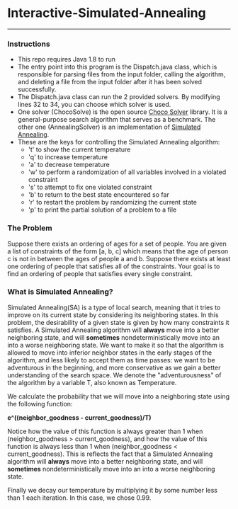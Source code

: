# Interactive-Simulated-Annealing
---
### Instructions
- This repo requires Java 1.8 to run
- The entry point into this program is the Dispatch.java class, which is responsible for parsing files from the input folder, calling the algorithm, and deleting a file from the input folder after it has been solved successfully.
- The Dispatch.java class can run the 2 provided solvers. By modifying lines 32 to 34, you can choose which solver is used.
- One solver (ChocoSolve) is the open source [Choco Solver](http://www.choco-solver.org) library. It is a general-purpose search algorithm that serves as a benchmark. The other one (AnnealingSolver) is an implementation of [Simulated Annealing](https://en.wikipedia.org/wiki/Simulated_annealing).
- These are the keys for controlling the Simulated Annealing algorithm:
    - 't' to show the current temperature
    - 'q' to increase temperature
    - 'a' to decrease temperature
    - 'w' to perform a randomization of all variables involved in a violated constraint
    - 's' to attempt to fix one violated constraint
    - 'b' to return to the best state encountered so far
    - 'r' to restart the problem by randomizing the current state
    - 'p' to print the partial solution of a problem to a file
    
### The Problem
Suppose there exists an ordering of ages for a set of people. You are given a list of constraints of the form [a, b, c] which means that the age of person c is not in between the ages of people a and b. Suppose there exists at least one ordering of people that satisfies all of the constraints. Your goal is to find an ordering of people that satisfies every single constraint.

### What is Simulated Annealing?
Simulated Annealing(SA) is a type of local search, meaning that it tries to improve on its current state by considering its neighboring states. In this problem, the desirability of a given state is given by how many constraints it satisfies. A Simulated Annealing algorithm will **always** move into a better neighboring state, and will **sometimes** nondeterministically move into an into a worse neighboring state.
We want to make it so that the algorithm is allowed to move into inferior neighbor states in the early stages of the algorithm, and less likely to accept them as time passes: we want to be adventurous in the beginning, and more conservative as we gain a better understanding of the search space. We denote the "adventurousness" of the algorithm by a variable T, also known as Temperature.

We calculate the probability that we will move into a neighboring state using the following function:

**e^((neighbor_goodness - current_goodness)/T)**

Notice how the value of this function is always greater than 1 when (neighbor_goodness > current_goodness), and how the value of this function is always less than 1 when (neighbor_goodness < current_goodness). This is reflects the fact that a Simulated Annealing algorithm will **always** move into a better neighboring state, and will **sometimes** nondeterministically move into an into a worse neighboring state.

Finally we decay our temperature by multiplying it by some number less than 1 each iteration. In this case, we chose 0.99.
